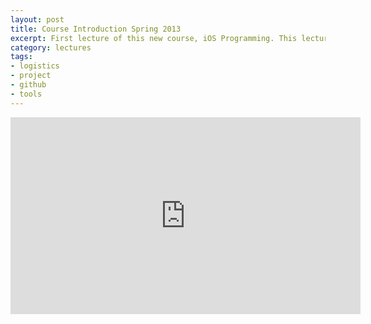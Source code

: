 ```yaml
---
layout: post
title: Course Introduction Spring 2013
excerpt: First lecture of this new course, iOS Programming. This lecture will cover course logistics, determine the level of the students, and explain the course emphasis project as well as how we will utilize github for programming assignments.
category: lectures
tags:
- logistics
- project
- github
- tools
---
```


<iframe class="youtube-player" type="text/html" width="560" height="315" src="http://www.youtube.com/embed/diP-o_JxysA" frameborder="0" allowfullscreen>
</iframe>